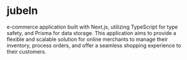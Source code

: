 # jubeln
e-commerce application built with Next.js, utilizing TypeScript for type safety, and Prisma for data storage. This application aims to provide a flexible and scalable solution for online merchants to manage their inventory, process orders, and offer a seamless shopping experience to their customers.

